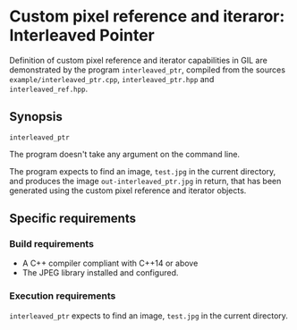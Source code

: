 # Custom pixel reference and iteraror: Interleaved Pointer

Definition of custom pixel reference and iterator capabilities in GIL are demonstrated by the program `interleaved_ptr`, compiled from the sources `example/interleaved_ptr.cpp`, `interleaved_ptr.hpp` and `interleaved_ref.hpp`.

## Synopsis

`interleaved_ptr`

The program doesn't take any argument on the command line.

The program expects to find an image, `test.jpg` in the current directory, and produces the image `out-interleaved_ptr.jpg` in return, that has been generated using the custom pixel reference and iterator objects.

## Specific requirements

### Build requirements

- A C++ compiler compliant with C++14 or above
- The JPEG library installed and configured.

### Execution requirements

`interleaved_ptr` expects to find an image, `test.jpg` in the current directory.
